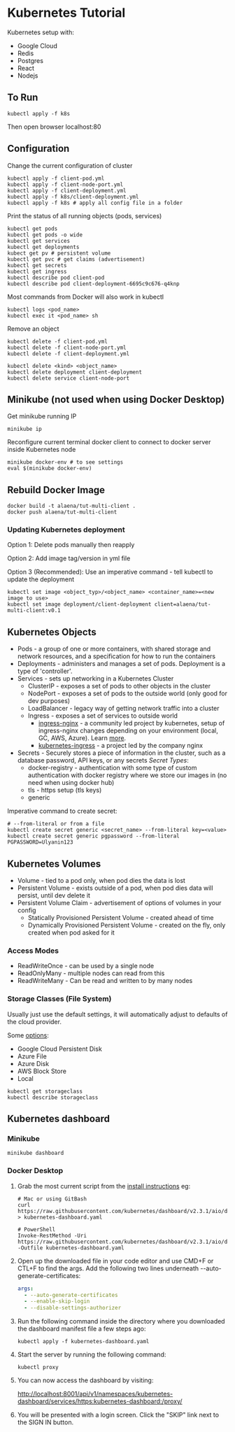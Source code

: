# Kubernetes Tutorial

Kubernetes setup with:

- Google Cloud
- Redis
- Postgres
- React
- Nodejs

## To Run

```shell
kubectl apply -f k8s
```

Then open browser localhost:80

## Configuration

Change the current configuration of cluster

```shell
kubectl apply -f client-pod.yml
kubectl apply -f client-node-port.yml
kubectl apply -f client-deployment.yml
kubectl apply -f k8s/client-deployment.yml
kubectl apply -f k8s # apply all config file in a folder
```

Print the status of all running objects (pods, services)

```shell
kubectl get pods
kubectl get pods -o wide
kubectl get services
kubectl get deployments
kubect get pv # persistent volume
kubectl get pvc # get claims (advertisement)
kubectl get secrets
kubectl get ingress
kubectl describe pod client-pod
kubectl describe pod client-deployment-6695c9c676-q4knp
```

Most commands from Docker will also work in kubectl

```shell
kubectl logs <pod_name>
kubectl exec it <pod_name> sh
```

Remove an object

```shell
kubectl delete -f client-pod.yml
kubectl delete -f client-node-port.yml
kubectl delete -f client-deployment.yml

kubectl delete <kind> <object_name>
kubectl delete deployment client-deployment
kubectl delete service client-node-port
```

## Minikube (not used when using Docker Desktop)

Get minikube running IP

```shell
minikube ip
```

Reconfigure current terminal docker client to connect to docker server inside Kubernetes node

```shell
minikube docker-env # to see settings
eval $(minikube docker-env)
```

## Rebuild Docker Image

```shell
docker build -t alaena/tut-multi-client .
docker push alaena/tut-multi-client
```

### Updating Kubernetes deployment

Option 1:
Delete pods manually then reapply

Option 2:
Add image tag/version in yml file

Option 3 (Recommended):
Use an imperative command - tell kubectl to update the deployment

```shell
kubectl set image <object_typ>/<object_name> <container_name>=<new image to use>
kubectl set image deployment/client-deployment client=alaena/tut-multi-client:v0.1

```

## Kubernetes Objects

- Pods - a group of one or more containers, with shared storage and network resources, and a specification for how to run the containers
- Deployments - administers and manages a set of pods. Deployment is a type of 'controller'.
- Services - sets up networking in a Kubernetes Cluster
  - ClusterIP - exposes a set of pods to other objects in the cluster
  - NodePort - exposes a set of pods to the outside world (only good for dev purposes)
  - LoadBalancer - legacy way of getting network traffic into a cluster
  - Ingress - exposes a set of services to outside world
    - [ingress-nginx](https://github.com/kubernetes/ingress-nginx) - a community led project by kubernetes, setup of ingress-nginx changes depending on your environment (local, GC, AWS, Azure). Learn [more](https://www.joyfulbikeshedding.com/blog/2018-03-26-studying-the-kubernetes-ingress-system.html).
    - [kubernetes-ingress](https://github.com/nginxinc/kubernetes-ingress) - a project led by the company nginx
- Secrets - Securely stores a piece of information in the cluster, such as a database password, API keys, or any secrets
  _Secret Types_:
  - docker-registry - authentication with some type of custom authentication with docker registry where we store our images in (no need when using docker hub)
  - tls - https setup (tls keys)
  - generic

Imperative command to create secret:

```shell
# --from-literal or from a file
kubectl create secret generic <secret_name> --from-literal key=<value>
kubectl create secret generic pgpassword --from-literal PGPASSWORD=Ulyanin123
```

## Kubernetes Volumes

- Volume - tied to a pod only, when pod dies the data is lost
- Persistent Volume - exists outside of a pod, when pod dies data will persist, until dev delete it
- Persistent Volume Claim - advertisement of options of volumes in your config
  - Statically Provisioned Persistent Volume - created ahead of time
  - Dynamically Provisioned Persistent Volume - created on the fly, only created when pod asked for it

### Access Modes

- ReadWriteOnce - can be used by a single node
- ReadOnlyMany - multiple nodes can read from this
- ReadWriteMany - Can be read and written to by many nodes

### Storage Classes (File System)

Usually just use the default settings, it will automatically adjust to defaults of the cloud provider.

Some [options](https://kubernetes.io/docs/concepts/storage/storage-classes/):

- Google Cloud Persistent Disk
- Azure File
- Azure Disk
- AWS Block Store
- Local

```shell
kubectl get storageclass
kubectl describe storageclass
```

## Kubernetes dashboard

### Minikube

```shell
minikube dashboard
```

### Docker Desktop

1. Grab the most current script from the [install instructions](https://github.com/kubernetes/dashboard#install)
   eg:

   ```shell
   # Mac or using GitBash
   curl https://raw.githubusercontent.com/kubernetes/dashboard/v2.3.1/aio/deploy/recommended.yaml > kubernetes-dashboard.yaml

   # PowerShell
   Invoke-RestMethod -Uri https://raw.githubusercontent.com/kubernetes/dashboard/v2.3.1/aio/deploy/recommended.yaml -Outfile kubernetes-dashboard.yaml
   ```

2. Open up the downloaded file in your code editor and use CMD+F or CTL+F to find the args. Add the following two lines underneath --auto-generate-certificates:

   ```yml
   args:
     - --auto-generate-certificates
     - --enable-skip-login
     - --disable-settings-authorizer
   ```

3. Run the following command inside the directory where you downloaded the dashboard manifest file a few steps ago:

   ```shell
   kubectl apply -f kubernetes-dashboard.yaml
   ```

4. Start the server by running the following command:

   ```shell
   kubectl proxy
   ```

5. You can now access the dashboard by visiting:

   <http://localhost:8001/api/v1/namespaces/kubernetes-dashboard/services/https:kubernetes-dashboard:/proxy/>

6. You will be presented with a login screen. Click the "SKIP" link next to the SIGN IN button.
